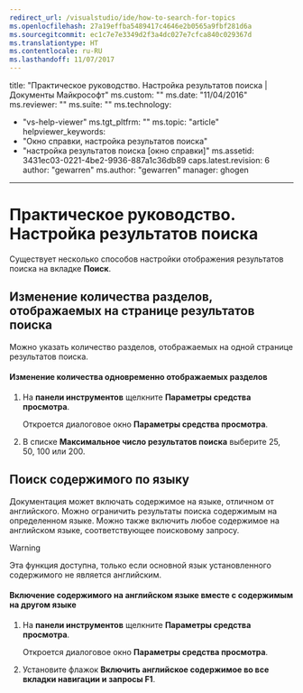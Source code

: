 ```yaml
---
redirect_url: /visualstudio/ide/how-to-search-for-topics
ms.openlocfilehash: 27a19effba5489417c4646e2b0565a9fbf281d6a
ms.sourcegitcommit: ec1c7e7e3349d2f3a4dc027e7cfca840c029367d
ms.translationtype: HT
ms.contentlocale: ru-RU
ms.lasthandoff: 11/07/2017
---
```

title: "Практическое руководство. Настройка результатов поиска | Документы Майкрософт" ms.custom: "" ms.date: "11/04/2016" ms.reviewer: "" ms.suite: "" ms.technology: 
  - "vs-help-viewer" ms.tgt_pltfrm: "" ms.topic: "article" helpviewer_keywords: 
  - "Окно справки, настройка результатов поиска"
  - "настройка результатов поиска [окно справки]" ms.assetid: 3431ec03-0221-4be2-9936-887a1c36db89 caps.latest.revision: 6 author: "gewarren" ms.author: "gewarren" manager: ghogen
---
# <a name="how-to-customize-search-results"></a>Практическое руководство. Настройка результатов поиска
Существует несколько способов настройки отображения результатов поиска на вкладке **Поиск**.  
  
## <a name="change-the-number-of-topics-that-appear-on-a-search-results-page"></a>Изменение количества разделов, отображаемых на странице результатов поиска  
 Можно указать количество разделов, отображаемых на одной странице результатов поиска.  
  
#### <a name="to-change-the-number-of-topics-displayed-at-a-time"></a>Изменение количества одновременно отображаемых разделов  
  
1.  На **панели инструментов** щелкните **Параметры средства просмотра**.  
  
     Откроется диалоговое окно **Параметры средства просмотра**.  
  
2.  В списке **Максимальное число результатов поиска** выберите 25, 50, 100 или 200.  
  
## <a name="search-for-content-by-language"></a>Поиск содержимого по языку  
 Документация может включать содержимое на языке, отличном от английского. Можно ограничить результаты поиска содержимым на определенном языке. Можно также включить любое содержимое на английском языке, соответствующее поисковому запросу.  
  
> [!WARNING]
>  Эта функция доступна, только если основной язык установленного содержимого не является английским.  
  
#### <a name="to-include-english-content-alongside-content-in-another-language"></a>Включение содержимого на английском языке вместе с содержимым на другом языке  
  
1.  На **панели инструментов** щелкните **Параметры средства просмотра**.  
  
     Откроется диалоговое окно **Параметры средства просмотра**.  
  
2.  Установите флажок **Включить английское содержимое во все вкладки навигации и запросы F1**.  